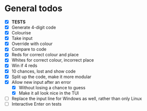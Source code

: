 # General todos

- [x] **TESTS**
- [x] Generate 4-digit code
- [x] Colourise
- [x] Take input
- [x] Override with colour
- [x] Compare to code
- [x] Reds for correct colour and place
- [x] Whites for correct colour, incorrect place
- [x] Win if 4 reds
- [x] 10 chances, lost and show code
- [x] Split up the code, make it more modular
- [x] Allow new input after an error
  - [x] Without losing a chance to guess
  - [x] Make it all look nice in the TUI
- [ ] Replace the input line for Windows as well, rather than only Linux
- [ ] Interactive Enter on tests
